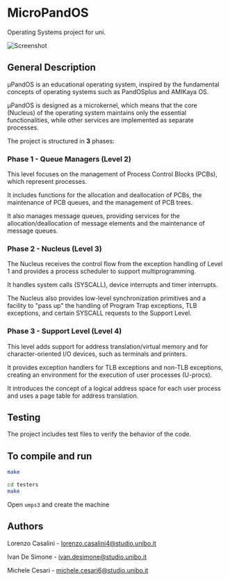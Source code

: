 # MicroPandOS

Operating Systems project for uni.  

![Screenshot]()

## General Description

µPandOS is an educational operating system, inspired by the fundamental concepts of operating systems such as PandOSplus and AMIKaya OS.

µPandOS is designed as a microkernel, which means that the core (Nucleus) of the operating system maintains only the essential functionalities, while other services are implemented as separate processes.

The project is structured in **3** phases:

### Phase 1 - Queue Managers (Level 2)

This level focuses on the management of Process Control Blocks (PCBs), which represent processes.

It includes functions for the allocation and deallocation of PCBs, the maintenance of PCB queues, and the management of PCB trees.

It also manages message queues, providing services for the allocation/deallocation of message elements and the maintenance of message queues.

### Phase 2 - Nucleus (Level 3)

The Nucleus receives the control flow from the exception handling of Level 1 and provides a process scheduler to support multiprogramming.

It handles system calls (SYSCALL), device interrupts and timer interrupts.

The Nucleus also provides low-level synchronization primitives and a facility to "pass up" the handling of Program Trap exceptions, TLB exceptions, and certain SYSCALL requests to the Support Level.

### Phase 3 - Support Level (Level 4)

This level adds support for address translation/virtual memory and for character-oriented I/O devices, such as terminals and printers.

It provides exception handlers for TLB exceptions and non-TLB exceptions, creating an environment for the execution of user processes (U-procs).

It introduces the concept of a logical address space for each user process and uses a page table for address translation.

## Testing

The project includes test files to verify the behavior of the code.

## To compile and run

```bash
make
```

```bash
cd testers
make
```

Open `umps3` and create the machine

## Authors

Lorenzo Casalini - <lorenzo.casalini4@studio.unibo.it>

Ivan De Simone - <ivan.desimone@studio.unibo.it>

Michele Cesari - <michele.cesari6@studio.unibo.it>
